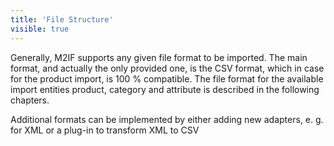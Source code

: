 ```yaml
---
title: 'File Structure'
visible: true
---
```


Generally, M2IF supports any given file format to be imported. The main format, and actually the only provided one, is the CSV format, which in case for the product import, is 100 % compatible. The file format for the available import entities product, category and attribute is described in the following chapters.

Additional formats can be implemented by either adding new adapters, e. g. for XML or a plug-in to transform XML to CSV 


